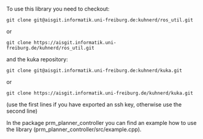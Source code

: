 To use this library you need to checkout:

`git clone git@aisgit.informatik.uni-freiburg.de:kuhnerd/ros_util.git`

or

`git clone https://aisgit.informatik.uni-freiburg.de/kuhnerd/ros_util.git`

and the kuka repository:

`git clone git@aisgit.informatik.uni-freiburg.de:kuhnerd/kuka.git`

or 

`git clone https://aisgit.informatik.uni-freiburg.de/kuhnerd/kuka.git`

(use the first lines if you have exported an ssh key, otherwise use the second 
line)

In the package prm_planner_controller you can find an example how to use the 
library (prm_planner_controller/src/example.cpp).